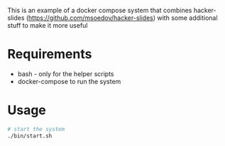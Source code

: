 This is an example of a docker compose system that combines hacker-slides (https://github.com/msoedov/hacker-slides) with
some additional stuff to make it more useful

# Requirements
* bash - only for the helper scripts
* docker-compose to run the system

# Usage
```bash
# start the system
./bin/start.sh

```

